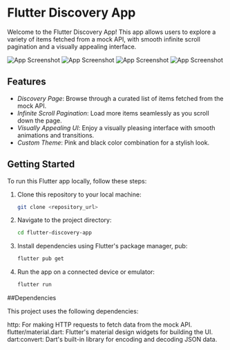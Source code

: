 # Flutter Discovery App

Welcome to the Flutter Discovery App! This app allows users to explore a variety of items fetched from a mock API, with smooth infinite scroll pagination and a visually appealing interface.

![App Screenshot](screenshots/Screenshot_1708166770.png)
![App Screenshot](screenshots/Screenshot_1708166593.png)
![App Screenshot](screenshots/Screenshot_1708166820.png)
![App Screenshot](screenshots/Screenshot_1708165215.png)

## Features

- *Discovery Page*: Browse through a curated list of items fetched from the mock API.
- *Infinite Scroll Pagination*: Load more items seamlessly as you scroll down the page.
- *Visually Appealing UI*: Enjoy a visually pleasing interface with smooth animations and transitions.
- *Custom Theme*: Pink and black color combination for a stylish look.

## Getting Started

To run this Flutter app locally, follow these steps:

1. Clone this repository to your local machine:

   ```bash
   git clone <repository_url>


2. Navigate to the project directory:
    ```bash
    cd flutter-discovery-app

3. Install dependencies using Flutter's package manager, pub:
    ```bash
    flutter pub get

4. Run the app on a connected device or emulator:
    ```bash
    flutter run

##Dependencies

This project uses the following dependencies:

http: For making HTTP requests to fetch data from the mock API.
flutter/material.dart: Flutter's material design widgets for building the UI.
dart:convert: Dart's built-in library for encoding and decoding JSON data.